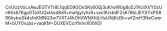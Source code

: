 CnUUzVoLxAwJEGTVTr8L1qqED9GOnSKy60Qj3uK/wW0g8o5J1hUIXVY0zUn60s67KgpGToXUQxl4od8xR+mafgy/yhs9+svc9UxbdF2s678bIJEYXYxPS8R6hykwSk4sfnKMNQ3w7VXTJ4hOhVWNXhtLHuUNjKcBh+wfZmH3NeCwerM+bUY0vJps+vaqKM=DUXEVCcrfhmvX06hDi
